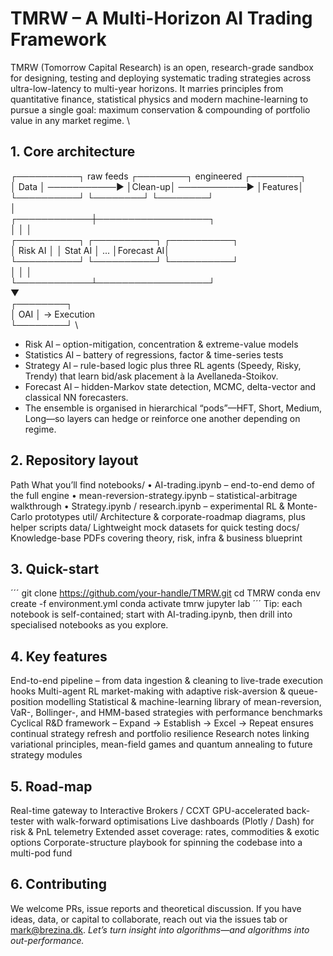 # TMRW – A Multi-Horizon AI Trading Framework
TMRW (Tomorrow Capital Research) is an open, research-grade sandbox for designing, testing and deploying systematic trading strategies across ultra-low-latency to multi-year horizons.
It marries principles from quantitative finance, statistical physics and modern machine-learning to pursue a single goal: maximum conservation & compounding of portfolio value in any market regime.
\



## 1. Core architecture

┌──────────┐    raw feeds  ┌────────┐  engineered  ┌────────┐ \
│   Data   │ ───────────▶ │Clean-up│ ───────────▶ │Features│ \
└──────────┘               └────────┘              └────────┘ \
                                       │ \
                          ┌────────────┼──────────────────┐ \
                          │            │                  │ \
                    ┌──────────┐ ┌──────────┐      ┌──────────┐ \
                    │ Risk AI  │ │ Stat AI  │ ...  │Forecast AI│ \
                    └──────────┘ └──────────┘      └──────────┘ \
                          │            │                  │ \
                          └────────────┴──────────────────┘ \
                                        ▼ \
                                   ┌────────┐ \
                                   │  OAI   │  →  Execution \
                                   └────────┘ \
                                   
- Risk AI – option-mitigation, concentration & extreme-value models
- Statistics AI – battery of regressions, factor & time-series tests
- Strategy AI – rule-based logic plus three RL agents (Speedy, Risky, Trendy) that learn bid/ask placement à la Avellaneda-Stoikov.
- Forecast AI – hidden-Markov state detection, MCMC, delta-vector and classical NN forecasters.
- The ensemble is organised in hierarchical “pods”—HFT, Short, Medium, Long—so layers can hedge or reinforce one another depending on regime.

## 2. Repository layout
Path	What you’ll find
notebooks/	• AI-trading.ipynb – end-to-end demo of the full engine
• mean-reversion-strategy.ipynb – statistical-arbitrage walkthrough
• Strategy.ipynb / research.ipynb – experimental RL & Monte-Carlo prototypes
util/	Architecture & corporate-roadmap diagrams, plus helper scripts
data/	Lightweight mock datasets for quick testing
docs/	Knowledge-base PDFs covering theory, risk, infra & business blueprint

## 3. Quick-start
´´´
git clone https://github.com/your-handle/TMRW.git
cd TMRW
conda env create -f environment.yml
conda activate tmrw
jupyter lab
´´´
Tip: each notebook is self-contained; start with AI-trading.ipynb, then drill into specialised notebooks as you explore.

## 4. Key features
End-to-end pipeline – from data ingestion & cleaning to live-trade execution hooks
Multi-agent RL market-making with adaptive risk-aversion & queue-position modelling
Statistical & machine-learning library of mean-reversion, VaR-, Bollinger-, and HMM-based strategies with performance benchmarks
Cyclical R&D framework – Expand → Establish → Excel → Repeat ensures continual strategy refresh and portfolio resilience
Research notes linking variational principles, mean-field games and quantum annealing to future strategy modules

## 5. Road-map
 Real-time gateway to Interactive Brokers / CCXT
 GPU-accelerated back-tester with walk-forward optimisations
 Live dashboards (Plotly / Dash) for risk & PnL telemetry
 Extended asset coverage: rates, commodities & exotic options
 Corporate-structure playbook for spinning the codebase into a multi-pod fund

## 6. Contributing
We welcome PRs, issue reports and theoretical discussion. If you have ideas, data, or capital to collaborate, reach out via the issues tab or mark@brezina.dk.
*Let’s turn insight into algorithms—and algorithms into out-performance.*
